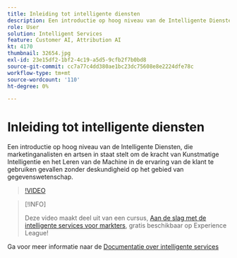 ```yaml
---
title: Inleiding tot intelligente diensten
description: Een introductie op hoog niveau van de Intelligente Diensten, die marketinganalisten en artsen in staat stelt om de kracht van Kunstmatige Intelligentie en het Leren van de Machine in de ervaring van de klant te gebruiken gevallen zonder deskundigheid op het gebied van gegevenswetenschap.
role: User
solution: Intelligent Services
feature: Customer AI, Attribution AI
kt: 4170
thumbnail: 32654.jpg
exl-id: 23e15df2-1bf2-4c19-a5d5-9cfb2f7b0bd8
source-git-commit: cc7a77c4dd380ae1bc23dc75608e8e2224dfe78c
workflow-type: tm+mt
source-wordcount: '110'
ht-degree: 0%

---
```


# Inleiding tot intelligente diensten

Een introductie op hoog niveau van de Intelligente Diensten, die marketinganalisten en artsen in staat stelt om de kracht van Kunstmatige Intelligentie en het Leren van de Machine in de ervaring van de klant te gebruiken gevallen zonder deskundigheid op het gebied van gegevenswetenschap.

>[!VIDEO](https://video.tv.adobe.com/v/32654?quality=12&learn=on)

>[!INFO]
>
> Deze video maakt deel uit van een cursus, [Aan de slag met de intelligente services voor markters](https://experienceleague.adobe.com/?recommended=ExperiencePlatform-U-1-2020.1.intelligentservices), gratis beschikbaar op Experience League!

Ga voor meer informatie naar de [Documentatie over intelligente services](https://experienceleague.adobe.com/docs/experience-platform/intelligent-services/home.html)
